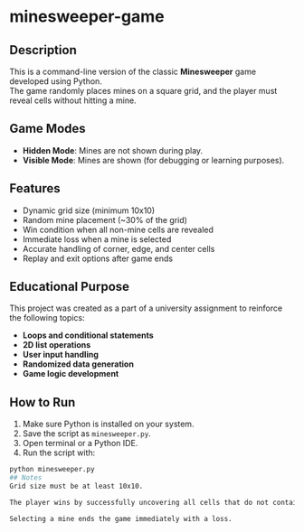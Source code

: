 # minesweeper-game
## Description

This is a command-line version of the classic **Minesweeper** game developed using Python.  
The game randomly places mines on a square grid, and the player must reveal cells without hitting a mine.

## Game Modes

- **Hidden Mode**: Mines are not shown during play.
- **Visible Mode**: Mines are shown (for debugging or learning purposes).

## Features

- Dynamic grid size (minimum 10x10)
- Random mine placement (~30% of the grid)
- Win condition when all non-mine cells are revealed
- Immediate loss when a mine is selected
- Accurate handling of corner, edge, and center cells
- Replay and exit options after game ends

## Educational Purpose

This project was created as a part of a university assignment to reinforce the following topics:

- **Loops and conditional statements**
- **2D list operations**
- **User input handling**
- **Randomized data generation**
- **Game logic development**

## How to Run

1. Make sure Python is installed on your system.
2. Save the script as `minesweeper.py`.
3. Open terminal or a Python IDE.
4. Run the script with:

```bash
python minesweeper.py
## Notes
Grid size must be at least 10x10.

The player wins by successfully uncovering all cells that do not contain mines.

Selecting a mine ends the game immediately with a loss.


